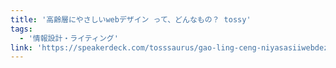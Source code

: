 ```yaml
---
title: '高齢層にやさしいwebデザイン って、どんなもの？ tossy'
tags:
  - '情報設計・ライティング'
link: 'https://speakerdeck.com/tosssaurus/gao-ling-ceng-niyasasiiwebdezain-tute-donnamofalse'
---
```

